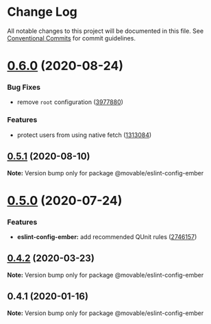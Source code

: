 # Change Log

All notable changes to this project will be documented in this file.
See [Conventional Commits](https://conventionalcommits.org) for commit guidelines.

# [0.6.0](https://github.com/movableink/lint-config/compare/@movable/eslint-config-ember@0.5.1...@movable/eslint-config-ember@0.6.0) (2020-08-24)

### Bug Fixes

- remove `root` configuration ([3977880](https://github.com/movableink/lint-config/commit/397788017d89af2274578f6c889c5c6578844ec2))

### Features

- protect users from using native fetch ([1313084](https://github.com/movableink/lint-config/commit/131308498e28f15834ffb01fce3c3aca5bad8da3))

## [0.5.1](https://github.com/movableink/lint-config/compare/@movable/eslint-config-ember@0.5.0...@movable/eslint-config-ember@0.5.1) (2020-08-10)

**Note:** Version bump only for package @movable/eslint-config-ember

# [0.5.0](https://github.com/movableink/lint-config/compare/@movable/eslint-config-ember@0.4.2...@movable/eslint-config-ember@0.5.0) (2020-07-24)

### Features

- **eslint-config-ember:** add recommended QUnit rules ([2746157](https://github.com/movableink/lint-config/commit/274615722d8adb401f4fad933bc23bc62f7cfb33))

## [0.4.2](https://github.com/movableink/lint-config/compare/@movable/eslint-config-ember@0.4.1...@movable/eslint-config-ember@0.4.2) (2020-03-23)

**Note:** Version bump only for package @movable/eslint-config-ember

## 0.4.1 (2020-01-16)

**Note:** Version bump only for package @movable/eslint-config-ember
